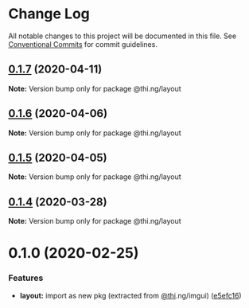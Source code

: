 # Change Log

All notable changes to this project will be documented in this file.
See [Conventional Commits](https://conventionalcommits.org) for commit guidelines.

## [0.1.7](https://github.com/thi-ng/umbrella/compare/@thi.ng/layout@0.1.6...@thi.ng/layout@0.1.7) (2020-04-11)

**Note:** Version bump only for package @thi.ng/layout





## [0.1.6](https://github.com/thi-ng/umbrella/compare/@thi.ng/layout@0.1.5...@thi.ng/layout@0.1.6) (2020-04-06)

**Note:** Version bump only for package @thi.ng/layout





## [0.1.5](https://github.com/thi-ng/umbrella/compare/@thi.ng/layout@0.1.4...@thi.ng/layout@0.1.5) (2020-04-05)

**Note:** Version bump only for package @thi.ng/layout





## [0.1.4](https://github.com/thi-ng/umbrella/compare/@thi.ng/layout@0.1.3...@thi.ng/layout@0.1.4) (2020-03-28)

**Note:** Version bump only for package @thi.ng/layout





# 0.1.0 (2020-02-25)


### Features

* **layout:** import as new pkg (extracted from [@thi](https://github.com/thi).ng/imgui) ([e5efc16](https://github.com/thi-ng/umbrella/commit/e5efc165253480aff8068e4cde31bba4aec018d1))
